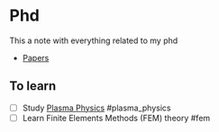 # Phd
This a note with everything related to my phd
- [Papers](/papers.md) 

## To learn
- [ ] Study [Plasma Physics](plasma_physics.md) #plasma_physics
- [ ] Learn Finite Elements Methods (FEM) theory #fem